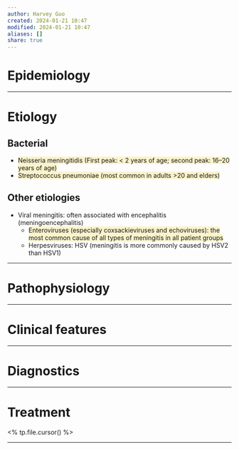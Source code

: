 ```yaml
---
author: Harvey Guo
created: 2024-01-21 10:47
modified: 2024-01-21 10:47
aliases: []
share: true
---
```


# Epidemiology


---
# Etiology
## Bacterial
- <span style="background:rgba(240, 200, 0, 0.2)">Neisseria meningitidis (First peak: &lt; 2 years of age; second peak: 16–20 years of age)</span>
- <span style="background:rgba(240, 200, 0, 0.2)">Streptococcus pneumoniae (most common in adults >20 and elders)</span>
## Other etiologies
- Viral meningitis: often associated with encephalitis (meningoencephalitis)
	- <span style="background:rgba(240, 200, 0, 0.2)">Enteroviruses (especially coxsackieviruses and echoviruses): the most common cause of all types of meningitis in all patient groups</span>
	- Herpesviruses: HSV (meningitis is more commonly caused by HSV2 than HSV1)

---
# Pathophysiology


---
# Clinical features


---
# Diagnostics


---
# Treatment
<% tp.file.cursor() %>

---
